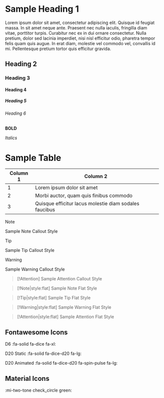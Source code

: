 # Sample Heading 1

Lorem ipsum dolor sit amet, consectetur adipiscing elit. Quisque id feugiat massa. In sit amet neque ante. Praesent nec nulla iaculis, fringilla diam vitae, porttitor turpis. Curabitur nec ex in dui ornare consectetur. Nulla pretium, dolor sed lacinia imperdiet, nisi nisl efficitur odio, pharetra tempor felis quam quis augue. In erat diam, molestie vel commodo vel, convallis id mi. Pellentesque pretium tortor quis efficitur gravida. 

## Heading 2

### Heading 3

#### Heading 4

##### Heading 5

###### Heading 6

**BOLD**

*Italics*

# Sample Table

| Column 1 | Column 2 |
| ----------- | ----------- |
| 1 | Lorem ipsum dolor sit amet |
| 2 | Morbi auctor, quam quis finibus commodo |
| 3 | Quisque efficitur lacus molestie diam sodales faucibus |


> [!Note]
> Sample Note Callout Style

> [!Tip]
> Sample Tip Callout Style

> [!Warning]
> Sample Warning Callout Style

> [!Attention]
> Sample Attention Callout Style

> [!Note|style:flat]
> Sample Note Flat Style

> [!Tip|style:flat]
> Sample Tip Flat Style

> [!Warning|style:flat]
> Sample Warning Flat Style

> [!Attention|style:flat]
> Sample Attention Flat Style

## Fontawesome Icons 

D6  :fa-solid fa-dice fa-xl:

D20 Static :fa-solid fa-dice-d20 fa-lg:  

D20 Animated :fa-solid fa-dice-d20 fa-spin-pulse fa-lg: 

## Material Icons

:mi-two-tone check_circle green:

